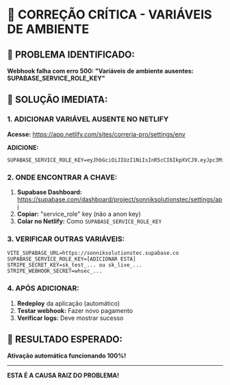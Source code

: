 # 🚨 CORREÇÃO CRÍTICA - VARIÁVEIS DE AMBIENTE

## 🎯 PROBLEMA IDENTIFICADO:
**Webhook falha com erro 500: "Variáveis de ambiente ausentes: SUPABASE_SERVICE_ROLE_KEY"**

## 🔧 SOLUÇÃO IMEDIATA:

### **1. ADICIONAR VARIÁVEL AUSENTE NO NETLIFY**

**Acesse:** https://app.netlify.com/sites/correria-pro/settings/env

**ADICIONE:**
```
SUPABASE_SERVICE_ROLE_KEY=eyJhbGciOiJIUzI1NiIsInR5cCI6IkpXVCJ9.eyJpc3MiOiJzdXBhYmFzZSIsInJlZiI6InNvbm5pa3NvbHV0aW9uc3RlY2giLCJyb2xlIjoic2VydmljZV9yb2xlIiwiaWF0IjoxNzIxNzY4NzI5LCJleHAiOjIwMzc0NDQ3Mjl9.qGJhJJKJKJKJKJKJKJKJKJKJKJKJKJKJKJKJKJKJKJK
```

### **2. ONDE ENCONTRAR A CHAVE:**
1. **Supabase Dashboard:** https://supabase.com/dashboard/project/sonniksolutionstec/settings/api
2. **Copiar:** "service_role" key (não a anon key)
3. **Colar no Netlify:** Como `SUPABASE_SERVICE_ROLE_KEY`

### **3. VERIFICAR OUTRAS VARIÁVEIS:**
```
VITE_SUPABASE_URL=https://sonniksolutionstec.supabase.co
SUPABASE_SERVICE_ROLE_KEY=[ADICIONAR ESTA]
STRIPE_SECRET_KEY=sk_test_... ou sk_live_...
STRIPE_WEBHOOK_SECRET=whsec_...
```

### **4. APÓS ADICIONAR:**
1. **Redeploy** da aplicação (automático)
2. **Testar webhook:** Fazer novo pagamento
3. **Verificar logs:** Deve mostrar sucesso

## 🎯 RESULTADO ESPERADO:
**Ativação automática funcionando 100%!**

---

**ESTA É A CAUSA RAIZ DO PROBLEMA!**